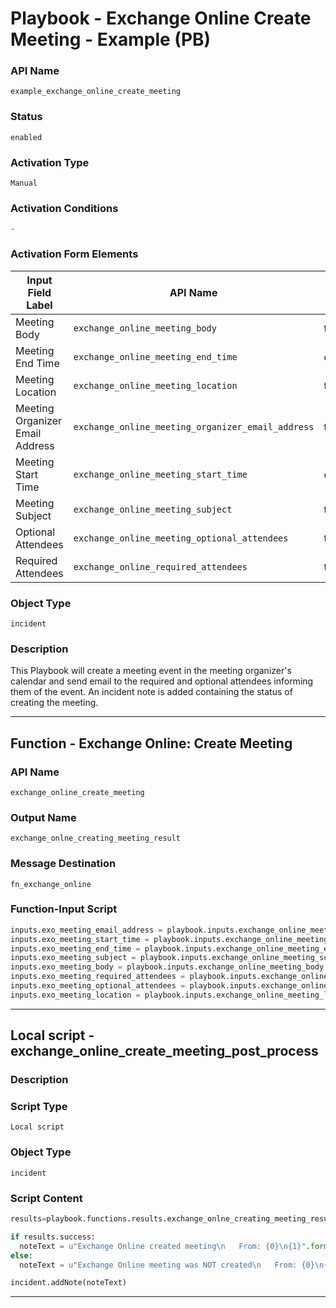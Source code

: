 <!--
    DO NOT MANUALLY EDIT THIS FILE
    THIS FILE IS AUTOMATICALLY GENERATED WITH resilient-sdk codegen
    Generated with resilient-sdk v51.0.1.1.824
-->

# Playbook - Exchange Online Create Meeting - Example (PB)

### API Name
`example_exchange_online_create_meeting`

### Status
`enabled`

### Activation Type
`Manual`

### Activation Conditions
`-`

### Activation Form Elements
| Input Field Label | API Name | Element Type | Tooltip | Requirement |
| ----------------- | -------- | ------------ | ------- | ----------- |
| Meeting Body | `exchange_online_meeting_body` | textarea | - | Always |
| Meeting End Time | `exchange_online_meeting_end_time` | datetimepicker | - | Always |
| Meeting Location | `exchange_online_meeting_location` | text | - | Optional |
| Meeting Organizer Email Address | `exchange_online_meeting_organizer_email_address` | text | - | Always |
| Meeting Start Time | `exchange_online_meeting_start_time` | datetimepicker | - | Always |
| Meeting Subject | `exchange_online_meeting_subject` | text | - | Always |
| Optional Attendees | `exchange_online_meeting_optional_attendees` | text | - | Optional |
| Required Attendees | `exchange_online_required_attendees` | text | - | Optional |

### Object Type
`incident`

### Description
This Playbook will create a meeting event in the meeting organizer's calendar and send email to the required and optional attendees informing them of the event.  An incident note is added containing the status of creating the meeting.


---
## Function - Exchange Online: Create Meeting

### API Name
`exchange_online_create_meeting`

### Output Name
`exchange_onlne_creating_meeting_result`

### Message Destination
`fn_exchange_online`

### Function-Input Script
```python
inputs.exo_meeting_email_address = playbook.inputs.exchange_online_meeting_organizer_email_address  
inputs.exo_meeting_start_time = playbook.inputs.exchange_online_meeting_start_time
inputs.exo_meeting_end_time = playbook.inputs.exchange_online_meeting_end_time
inputs.exo_meeting_subject = playbook.inputs.exchange_online_meeting_subject
inputs.exo_meeting_body = playbook.inputs.exchange_online_meeting_body.content
inputs.exo_meeting_required_attendees = playbook.inputs.exchange_online_required_attendees
inputs.exo_meeting_optional_attendees = playbook.inputs.exchange_online_meeting_optional_attendees
inputs.exo_meeting_location = playbook.inputs.exchange_online_meeting_location
```

---

## Local script - exchange_online_create_meeting_post_process

### Description


### Script Type
`Local script`

### Object Type
`incident`

### Script Content
```python
results=playbook.functions.results.exchange_onlne_creating_meeting_result

if results.success:
  noteText = u"Exchange Online created meeting\n   From: {0}\n{1}".format(results.inputs["exo_meeting_email_address"],results.pretty_string)
else:
  noteText = u"Exchange Online meeting was NOT created\n   From: {0}\n{1}".format(results.inputs["exo_meeting_email_address"], results.pretty_string)

incident.addNote(noteText)
```

---

